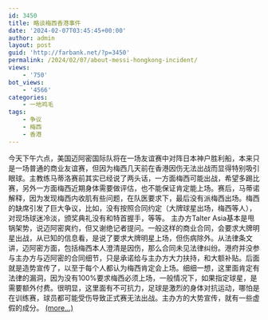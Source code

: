 ```yaml
---
id: 3450
title: 略谈梅西香港事件
date: '2024-02-07T03:45:45+00:00'
author: admin
layout: post
guid: 'http://farbank.net/?p=3450'
permalink: /2024/02/07/about-messi-hongkong-incident/
views:
    - '750'
bot_views:
    - '4566'
categories:
    - 一地鸡毛
tags:
    - 争议
    - 梅西
    - 香港
---
```


今天下午六点，美国迈阿密国际队将在一场友谊赛中对阵日本神户胜利船，本来只是一场普通的商业友谊赛，但因为梅西几天前在香港因伤无法出战而显得特别吸引眼球。主教练马蒂洛赛前其实已经说了两头话，一方面梅西可能出战，希望多踢比赛，另外一方面梅西近期身体需要做评估，也不能保证肯定能上场。赛后，马蒂诺解释，因为发现梅西内收肌有些问题，在队医要求下，最后没有派梅西出场。梅西的缺席引发了巨大争议，比如，没有按照合同约定（大牌球星出场，梅西等人），对现场球迷冷淡，颁奖典礼没有和特首握手，等等。 主办方Talter Asia基本是甩锅架势，说迈阿密爽约，但又谢绝记者提问。一般这样的商业合同，会要求大牌明星出战，从已知的信息看，是说了要求大牌明星上场，但伤病除外。从法律条文讲，迈阿密方面，包括梅西本人澄清是因伤，那么合同未见法律纠纷。港府并没参与主办方与迈阿密的合同细节，只是承诺给与主办方大力扶持，和大额补贴。后面就是造势宣传了，以至于每个人都认为梅西肯定会上场。细细一想，这里面肯定有法律的漏洞，因为没有100%要求梅西必须上场，一般情况下，如果指定球星，是需要额外付费。很明显，这里面有不可抗力，足球是激烈的身体对抗运动，哪怕是在训练赛，球员都可能受伤导致正式赛无法出战。主办方的大势宣传，就有一些虚假的成分。 [<span aria-label="Continue reading 略谈梅西香港事件">(more…)</span>](http://farbank.net/2024/02/07/about-messi-hongkong-incident/#more-3450)